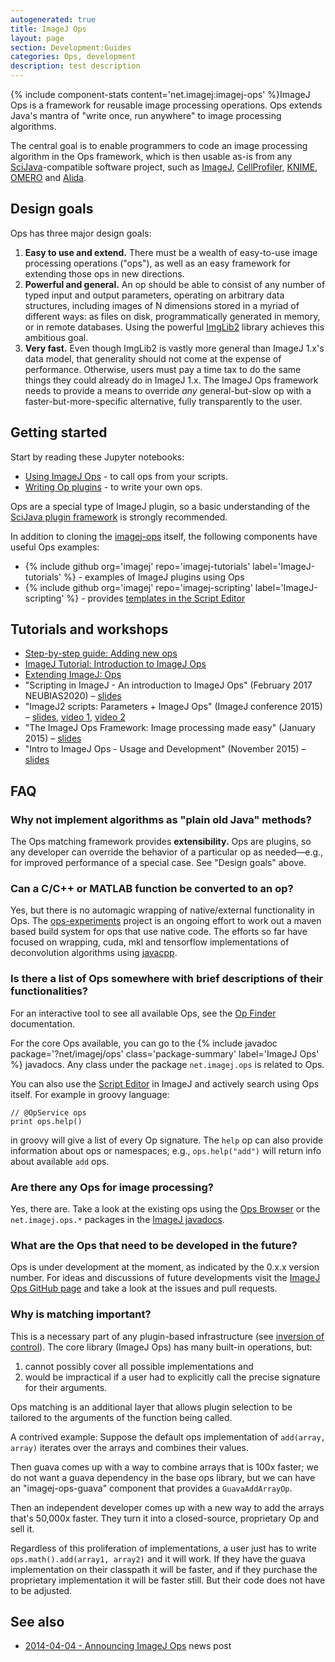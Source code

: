 ```yaml
---
autogenerated: true
title: ImageJ Ops
layout: page
section: Development:Guides
categories: Ops, development
description: test description
---
```


{% include component-stats content='net.imagej:imagej-ops' %}ImageJ Ops is a framework for reusable image processing operations. Ops extends Java's mantra of "write once, run anywhere" to image processing algorithms.

The central goal is to enable programmers to code an image processing algorithm in the Ops framework, which is then usable as-is from any [SciJava](SciJava)-compatible software project, such as [ImageJ](/about), [CellProfiler](/software/cellprofiler), [KNIME](/software/knime), [OMERO](/software/omero) and [Alida](/software/alida).  

Design goals
------------

Ops has three major design goals:

1.  **Easy to use and extend.** There must be a wealth of easy-to-use image processing operations ("ops"), as well as an easy framework for extending those ops in new directions.
2.  **Powerful and general.** An op should be able to consist of any number of typed input and output parameters, operating on arbitrary data structures, including images of N dimensions stored in a myriad of different ways: as files on disk, programmatically generated in memory, or in remote databases. Using the powerful [ImgLib2](/imglib2) library achieves this ambitious goal.
3.  **Very fast.** Even though ImgLib2 is vastly more general than ImageJ 1.x's data model, that generality should not come at the expense of performance. Otherwise, users must pay a time tax to do the same things they could already do in ImageJ 1.x. The ImageJ Ops framework needs to provide a means to override *any* general-but-slow op with a faster-but-more-specific alternative, fully transparently to the user.

Getting started
---------------

Start by reading these Jupyter notebooks:

-   [Using ImageJ Ops](https://nbviewer.jupyter.org/github/imagej/tutorials/blob/master/notebooks/1-Using-ImageJ/2-ImageJ-Ops.ipynb) - to call ops from your scripts.
-   [Writing Op plugins](https://nbviewer.jupyter.org/github/imagej/tutorials/blob/master/notebooks/2-Extending-ImageJ/4-Ops.ipynb) - to write your own ops.

Ops are a special type of ImageJ plugin, so a basic understanding of the [SciJava plugin framework](Writing_Plugins) is strongly recommended.

In addition to cloning the [imagej-ops](https://github.com/imagej/imagej-ops) itself, the following components have useful Ops examples:

-   {% include github org='imagej' repo='imagej-tutorials' label='ImageJ-tutorials' %} - examples of ImageJ plugins using Ops
-   {% include github org='imagej' repo='imagej-scripting' label='ImageJ-scripting' %} - provides [templates in the Script Editor](/scripting/templates)

Tutorials and workshops
-----------------------

-   [Step-by-step guide: Adding new ops](/develop/writing-ops)
-   [ImageJ Tutorial: Introduction to ImageJ Ops](https://nbviewer.jupyter.org/github/imagej/tutorials/blob/master/notebooks/1-Using-ImageJ/2-ImageJ-Ops.ipynb)
-   [Extending ImageJ: Ops](https://nbviewer.jupyter.org/github/imagej/tutorials/blob/master/notebooks/2-Extending-ImageJ/4-Ops.ipynb)
-   "Scripting in ImageJ - An introduction to ImageJ Ops" (February 2017 NEUBIAS2020) – [slides](http://imagej.github.io/presentations/2017-02-12-imagej-ops-neubias/#/)
-   "ImageJ2 scripts: Parameters + ImageJ Ops" (ImageJ conference 2015) – [slides](https://imagej.github.io/presentations/2015-09-04-imagej2-scripting/), [video 1](https://vimeo.com/140098817), [video 2](https://vimeo.com/140098835)
-   "The ImageJ Ops Framework: Image processing made easy" (January 2015) – [slides](https://imagej.github.io/presentations/2015-01-12-imagej-ops/)
-   "Intro to ImageJ Ops - Usage and Development" (November 2015) – [slides](http://workshops.imagej.net/IntroToOps.pdf)

FAQ
---

### Why not implement algorithms as "plain old Java" methods?

The Ops matching framework provides **extensibility.** Ops are plugins, so any developer can override the behavior of a particular op as needed—e.g., for improved performance of a special case. See "Design goals" above.

### Can a C/C++ or MATLAB function be converted to an op?

Yes, but there is no automagic wrapping of native/external functionality in Ops. The [ops-experiments](https://github.com/imagej/ops-experiments) project is an ongoing effort to work out a maven based build system for ops that use native code. The efforts so far have focused on wrapping, cuda, mkl and tensorflow implementations of deconvolution algorithms using [javacpp](https://github.com/bytedeco/javacpp).

### Is there a list of Ops somewhere with brief descriptions of their functionalities?

For an interactive tool to see all available Ops, see the [Op Finder](/plugins/op-finder) documentation.

For the core Ops available, you can go to the {% include javadoc package='?net/imagej/ops' class='package-summary' label='ImageJ Ops' %} javadocs. Any class under the package `net.imagej.ops` is related to Ops.

You can also use the [Script Editor](/scripting/script-editor) in ImageJ and actively search using Ops itself. For example in groovy language:

    // @OpService ops
    print ops.help()

in groovy will give a list of every Op signature. The `help` op can also provide information about ops or namespaces; e.g., `ops.help("add")` will return info about available `add` ops.

### Are there any Ops for image processing?

Yes, there are. Take a look at the existing ops using the [ Ops Browser](#Is_there_a_list_of_Ops_somewhere_with_brief_descriptions_of_their_functionalities? "wikilink") or the `net.imagej.ops.*` packages in the [ImageJ javadocs](http://javadoc.imagej.net/ImageJ/).

### What are the Ops that need to be developed in the future?

Ops is under development at the moment, as indicated by the 0.x.x version number. For ideas and discussions of future developments visit the [ImageJ Ops GitHub page](https://github.com/imagej/imagej-ops/) and take a look at the issues and pull requests.

### Why is matching important?

This is a necessary part of any plugin-based infrastructure (see [inversion of control](https://en.wikipedia.org/wiki/Inversion_of_control)). The core library (ImageJ Ops) has many built-in operations, but:

1.  cannot possibly cover all possible implementations and
2.  would be impractical if a user had to explicitly call the precise signature for their arguments.

Ops matching is an additional layer that allows plugin selection to be tailored to the arguments of the function being called.

A contrived example: Suppose the default ops implementation of `add(array, array)` iterates over the arrays and combines their values.

Then guava comes up with a way to combine arrays that is 100x faster; we do not want a guava dependency in the base ops library, but we can have an "imagej-ops-guava" component that provides a `GuavaAddArrayOp`.

Then an independent developer comes up with a new way to add the arrays that's 50,000x faster. They turn it into a closed-source, proprietary Op and sell it.

Regardless of this proliferation of implementations, a user just has to write `ops.math().add(array1, array2)` and it will work. If they have the guava implementation on their classpath it will be faster, and if they purchase the proprietary implementation it will be faster still. But their code does not have to be adjusted.

See also
--------

-   [2014-04-04 - Announcing ImageJ Ops](/news/2014-04-04_-_Announcing_ImageJ_Ops) news post

